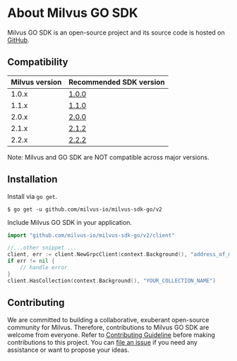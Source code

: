 # About Milvus GO SDK

Milvus GO SDK is an open-source project and its source code is hosted on [GitHub](https://github.com/milvus-io/milvus-sdk-go).

## Compatibility

| Milvus version | Recommended SDK version      |
| -------------- | ---------------------------- |
| 1.0.x | [1.0.0](https://github.com/milvus-io/milvus-sdk-go/tree/v1.0.0) |
| 1.1.x | [1.1.0](https://github.com/milvus-io/milvus-sdk-go/tree/v1.1.0) |
| 2.0.x	         | [2.0.0](https://github.com/milvus-io/milvus-sdk-go/tree/v2.0.0)|
| 2.1.x	         | [2.1.2](https://github.com/milvus-io/milvus-sdk-go/tree/v2.1.2)|
| 2.2.x	         | [2.2.2](https://github.com/milvus-io/milvus-sdk-go/tree/v2.2.2)|

Note: Milvus and GO SDK are NOT compatible across major versions.

## Installation

Install via `go get`.

```shell
$ go get -u github.com/milvus-io/milvus-sdk-go/v2
```

Include Milvus GO SDK in your application.

```go
import "github.com/milvus-io/milvus-sdk-go/v2/client"

//...other snippet ...
client, err := client.NewGrpcClient(context.Background(), "address_of_milvus")
if err != nil {
    // handle error
}
client.HasCollection(context.Background(), "YOUR_COLLECTION_NAME")
```

## Contributing

We are committed to building a collaborative, exuberant open-source community for Milvus. Therefore, contributions to Milvus GO SDK are welcome from everyone. Refer to [Contributing Guideline](https://github.com/milvus-io/milvus-sdk-go/blob/master/CONTRIBUTING.md) before making contributions to this project. You can [file an issue](https://github.com/milvus-io/milvus-sdk-go/issues/new/choose) if you need any assistance or want to propose your ideas.
